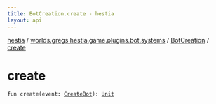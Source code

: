 ```yaml
---
title: BotCreation.create - hestia
layout: api
---
```


<div class='api-docs-breadcrumbs'><a href="../../index.html">hestia</a> / <a href="../index.html">worlds.gregs.hestia.game.plugins.bot.systems</a> / <a href="index.html">BotCreation</a> / <a href="./create.html">create</a></div>

# create

<div class="signature"><code><span class="keyword">fun </span><span class="identifier">create</span><span class="symbol">(</span><span class="parameterName" id="worlds.gregs.hestia.game.plugins.bot.systems.BotCreation$create(worlds.gregs.hestia.game.events.CreateBot)/event">event</span><span class="symbol">:</span>&nbsp;<a href="../../worlds.gregs.hestia.game.events/-create-bot/index.html"><span class="identifier">CreateBot</span></a><span class="symbol">)</span><span class="symbol">: </span><a href="https://kotlinlang.org/api/latest/jvm/stdlib/kotlin/-unit/index.html"><span class="identifier">Unit</span></a></code></div>
